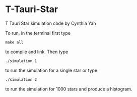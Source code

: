# T-Tauri-Star
T Tauri Star simulation code by Cynthia Yan

To run, in the terminal first type

```
make all
```
to compile and link. Then type

```
./simulation 1
```
to run the simulation for a single star or type
```
./simulation 2
```
to run the simulation for 1000 stars and produce a histogram.
